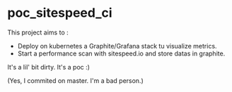 # poc_sitespeed_ci


This project aims to :
* Deploy on kubernetes a Graphite/Grafana stack tu visualize metrics.
* Start a performance scan with sitespeed.io and store datas in graphite.


It's a lil' bit dirty. It's a poc :)

(Yes, I commited on master. I'm a bad person.)
